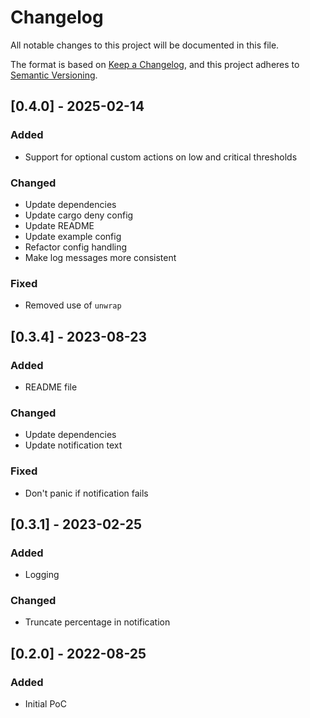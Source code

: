 # Changelog

All notable changes to this project will be documented in this file.

The format is based on [Keep a Changelog](https://keepachangelog.com/en/1.1.0/),
and this project adheres to [Semantic Versioning](https://semver.org/spec/v2.0.0.html).

## [0.4.0] - 2025-02-14

### Added

- Support for optional custom actions on low and critical thresholds

### Changed

- Update dependencies
- Update cargo deny config
- Update README
- Update example config
- Refactor config handling
- Make log messages more consistent

### Fixed

- Removed use of `unwrap`

## [0.3.4] - 2023-08-23

### Added

- README file

### Changed

- Update dependencies
- Update notification text

### Fixed

- Don't panic if notification fails

## [0.3.1] - 2023-02-25

### Added

- Logging

### Changed

- Truncate percentage in notification

## [0.2.0] - 2022-08-25

### Added

- Initial PoC
